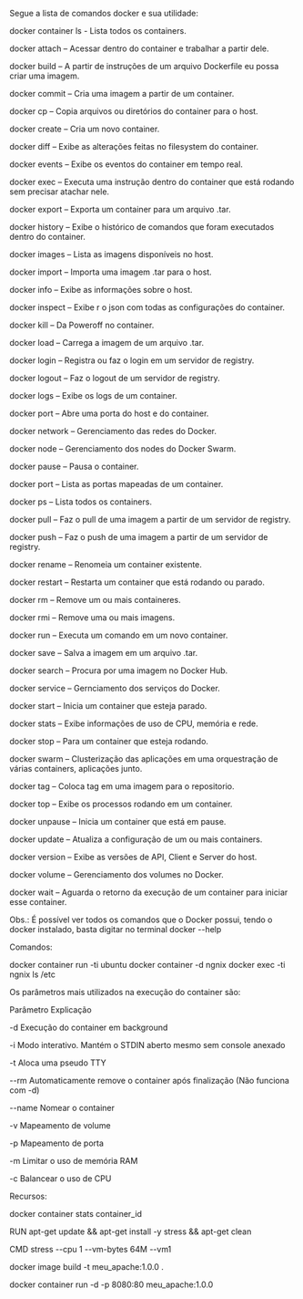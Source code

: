 Segue a lista de comandos docker e sua utilidade:

docker container ls - Lista todos os containers.  

docker attach  – Acessar dentro do container e trabalhar a partir dele.

docker build   – A partir de instruções de um arquivo Dockerfile eu possa criar uma imagem.

docker commit  – Cria uma imagem a partir de um container.

docker cp      – Copia arquivos ou diretórios do container para o host.

docker create  – Cria um novo container.

docker diff    – Exibe as alterações feitas no filesystem do container.

docker events  – Exibe os eventos do container em tempo real.

docker exec    – Executa uma instrução dentro do container que está rodando sem precisar atachar nele.

docker export  – Exporta um container para um arquivo .tar.

docker history – Exibe o histórico de comandos que foram executados dentro do container.

docker images  – Lista as imagens disponíveis no host. 

docker import  – Importa uma imagem .tar para o host.

docker info    – Exibe as informações sobre o host.

docker inspect – Exibe r o json com todas as configurações do container.

docker kill    – Da Poweroff no container.

docker load    – Carrega a imagem de um arquivo .tar.

docker login   – Registra ou faz o login em um servidor de registry.

docker logout  – Faz o logout de um servidor de registry.

docker logs    – Exibe os logs de um container.

docker port    – Abre uma porta do host e do container.

docker network – Gerenciamento das redes do Docker.

docker node    – Gerenciamento dos nodes do Docker Swarm.

docker pause   – Pausa o container.

docker port    – Lista as portas mapeadas de um container.

docker ps      – Lista todos os containers.

docker pull    – Faz o pull de uma imagem a partir de um servidor de registry.

docker push    – Faz o push de uma imagem a partir de um servidor de registry.

docker rename  – Renomeia um container existente.

docker restart – Restarta um container que está rodando ou parado.

docker rm      – Remove um ou mais containeres.

docker rmi     – Remove uma ou mais imagens.

docker run     – Executa um comando em um novo container.

docker save    – Salva a imagem em um arquivo .tar.

docker search  – Procura por uma imagem no Docker Hub.

docker service – Gernciamento dos serviços do Docker.

docker start   – Inicia um container que esteja parado.

docker stats   – Exibe informações de uso de CPU, memória e rede.

docker stop    – Para um container que esteja rodando.

docker swarm   – Clusterização das aplicações em uma orquestração de várias containers, aplicações junto.

docker tag     – Coloca tag em uma imagem para o repositorio.

docker top     – Exibe os processos rodando em um container.

docker unpause – Inicia um container que está em pause.

docker update  – Atualiza a configuração de um ou mais containers.

docker version – Exibe as versões de API, Client e Server do host.

docker volume  – Gerenciamento dos volumes no Docker.

docker wait    – Aguarda o retorno da execução de um container para iniciar esse container.


Obs.: É possível ver todos os comandos que o Docker possui, tendo o docker instalado, basta digitar no terminal docker --help


Comandos:

docker container run -ti ubuntu
docker container -d ngnix
docker exec -ti ngnix ls /etc




Os parâmetros mais utilizados na execução do container são:

Parâmetro	Explicação

-d	Execução do container em background

-i	Modo interativo. Mantém o STDIN aberto mesmo sem console anexado

-t	Aloca uma pseudo TTY

--rm	Automaticamente remove o container após finalização (Não funciona com -d)

--name	Nomear o container

-v	Mapeamento de volume

-p	Mapeamento de porta

-m	Limitar o uso de memória RAM

-c	Balancear o uso de CPU


Recursos:

docker container stats container_id



RUN apt-get update && apt-get install -y stress && apt-get clean 

CMD stress --cpu 1 --vm-bytes 64M --vm1


 docker image build -t meu_apache:1.0.0 .
 
 
 docker container run -d -p 8080:80 meu_apache:1.0.0 


 

